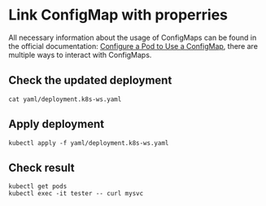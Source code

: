 # Link ConfigMap with properries

All necessary information about the usage of ConfigMaps can be found in the official documentation: [Configure a Pod to Use a ConfigMap](https://kubernetes.io/docs/tasks/configure-pod-container/configure-pod-configmap/), there are multiple ways to interact with ConfigMaps. 


## Check the updated deployment

```
cat yaml/deployment.k8s-ws.yaml
```

## Apply deployment

```
kubectl apply -f yaml/deployment.k8s-ws.yaml
```

## Check result

```
kubectl get pods
kubectl exec -it tester -- curl mysvc
```

